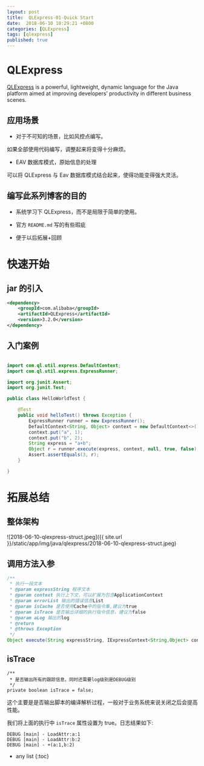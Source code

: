 ```yaml
---
layout: post
title:  QLExpress-01-Quick Start
date:  2018-06-10 10:29:21 +0800
categories: [QLExpress]
tags: [qlexpress]
published: true
---
```



# QLExpress

[QLExpress](https://github.com/alibaba/QLExpress) is a powerful, lightweight, 
dynamic language for the Java platform aimed at improving developers’ productivity in different business scenes.

## 应用场景

- 对于不可知的场景，比如风控点编写。

如果全部使用代码编写，调整起来将变得十分麻烦。

- EAV 数据库模式，原始信息的处理

可以将 QLExpress 与 Eav 数据库模式结合起来，使得功能变得强大灵活。

## 编写此系列博客的目的

- 系统学习下 QLExpress，而不是局限于简单的使用。

- 官方 `README.md` 写的有些瑕疵

- 便于以后拓展+回顾

# 快速开始

## jar 的引入

```xml
<dependency>
    <groupId>com.alibaba</groupId>
    <artifactId>QLExpress</artifactId>
    <version>3.2.0</version>
</dependency>
```

## 入门案例


```java

import com.ql.util.express.DefaultContext;
import com.ql.util.express.ExpressRunner;

import org.junit.Assert;
import org.junit.Test;

public class HelloWorldTest {

    @Test
    public void helloTest() throws Exception {
        ExpressRunner runner = new ExpressRunner();
        DefaultContext<String, Object> context = new DefaultContext<>();
        context.put("a", 1);
        context.put("b", 2);
        String express = "a+b";
        Object r = runner.execute(express, context, null, true, false);
        Assert.assertEquals(3, r);
    }

}
```

# 拓展总结

## 整体架构

![2018-06-10-qlexpress-struct.jpeg]({{ site.url }}/static/app/img/java/qlexpress/2018-06-10-qlexpress-struct.jpeg)

## 调用方法入参

```java
/**
 * 执行一段文本
 * @param expressString 程序文本
 * @param context 执行上下文，可以扩展为包含ApplicationContext
 * @param errorList 输出的错误信息List
 * @param isCache 是否使用Cache中的指令集,建议为true
 * @param isTrace 是否输出详细的执行指令信息，建议为false
 * @param aLog 输出的log
 * @return
 * @throws Exception
 */
Object execute(String expressString, IExpressContext<String,Object> context,List<String> errorList, boolean isCache, boolean isTrace, Log aLog);
```

## isTrace

```
/**
 * 是否输出所有的跟踪信息，同时还需要log级别是DEBUG级别
 */
private boolean isTrace = false;
```

这个主要是是否输出脚本的编译解析过程，一般对于业务系统来说关闭之后会提高性能。

我们将上面的执行中 `isTrace` 属性设置为 true。日志结果如下:

```
DEBUG [main] - LoadAttr:a:1
DEBUG [main] - LoadAttr:b:2
DEBUG [main] - +(a:1,b:2)
```


* any list
{:toc}







